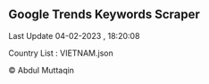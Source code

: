 

## Google Trends Keywords Scraper 
 
Last Update 04-02-2023 , 18:20:08

Country List :
VIETNAM.json



© Abdul Muttaqin 
